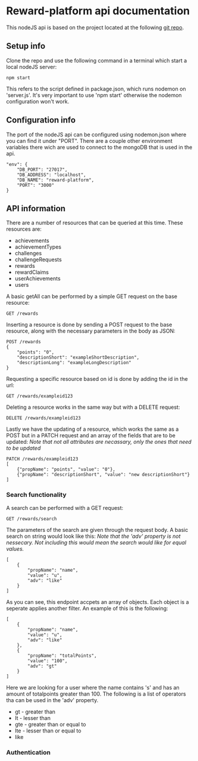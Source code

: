 # Reward-platform api documentation
This nodeJS api is based on the project located at the following [git repo](https://github.com/FlorianDH/rewards).

## Setup info
Clone the repo and use the following command in a terminal which start a local nodeJS server:
```
npm start
```
This refers to the script defined in package.json, which runs nodemon on 'server.js'. It's very important to use 'npm start' otherwise the nodemon configuration won't work.
## Configuration info
The port of the nodeJS api can be configured using nodemon.json where you can find it under "PORT". There are a couple other environment variables there wich are used to connect to the mongoDB that is used in the api.
```
"env": {        
    "DB_PORT": "27017",
    "DB_ADDRESS": "localhost",
    "DB_NAME": "reward-platform",
    "PORT": "3000" 
}
```

## API information
There are a number of resources that can be queried at this time. These resources are:
* achievements
* achievementTypes
* challenges
* challengeRequests
* rewards
* rewardClaims
* userAchievements
* users

A basic getAll can be performed by a simple GET request on the base resource:
```
GET /rewards
```
Inserting a resource is done by sending a POST request to the base resource, along with the necessary parameters in the body as JSON:
```
POST /rewards
{
	"points": "0",
	"descriptionShort": "exampleShortDescription",
	"descriptionLong": "exampleLongDescription"
}
```
Requesting a specific resource based on id is done by adding the id in the url:
```
GET /rewards/exampleid123
```
Deleting a resource works in the same way but with a DELETE request:
```
DELETE /rewards/exampleid123
```
Lastly we have the updating of a resource, which works the same as a POST but in a PATCH request and an array of the fields that are to be updated:
*Note that not all attributes are necassary, only the ones that need to be updated*
```
PATCH /rewards/exampleid123
[
	{"propName": "points", "value": "0"},
	{"propName": "descriptionShort", "value": "new descriptionShort"}
]
```

### Search functionality
A search can be performed with a GET request:
```
GET /rewards/search
```
The parameters of the search are given through the request body. A basic search on string would look like this:
*Note that the 'adv' property is not nessecary. Not including this would mean the search would like for equal values.*
```
[
    {
        "propName": "name",
        "value": "u",
        "adv": "like"
    }
]
```
As you can see, this endpoint accpets an array of objects. Each object is a seperate applies another filter. An example of this is the following:
```
[
    {
        "propName": "name",
        "value": "u",
        "adv": "like"
    },
    {
        "propName": "totalPoints",
        "value": "100",
        "adv": "gt"
    }
]
```
Here we are looking for a user where the name contains 's' and has an amount of totalpoints greater than 100.
The following is a list of operators tha can be used in the 'adv' property.
* gt - greater than
* lt - lesser than
* gte - greater than or equal to
* lte - lesser than or equal to
* like

### Authentication